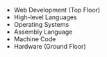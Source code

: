 - Web Development (Top Floor)
- High-level Languages
- Operating Systems
- Assembly Language
- Machine Code
- Hardware (Ground Floor)